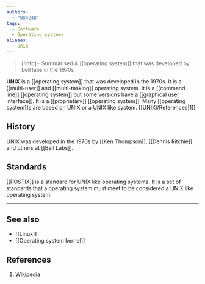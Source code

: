 ```yaml
---
authors: 
  - "0x4248"
tags:
  - Software
  - Operating_systems
aliases:
  - unix
---
```

> [!info]+ Summarised
> A [[operating system]] that was developed by bell labs in the 1970s

**UNIX** is a [[operating system]] that was developed in the 1970s. It is a [[multi-user]] and [[multi-tasking]] operating system. It is a [[command line]] [[operating system]] but some versions have a [[graphical user interface]]. It is a [[proprietary]] [[operating system]]. Many [[operating system]]s are based on UNIX or a UNIX like system. [[UNIX#References|1]]

## History

UNIX was developed in the 1970s by [[Ken Thompson]], [[Dennis Ritchie]] and others at [[Bell Labs]].

## Standards

[[POSTIX]] is a standard for UNIX like operating systems. It is a set of standards that a operating system must meet to be considered a UNIX like operating system.

___
## See also
- [[Linux]]
- [[Operating system kernel]]

## References
1. [Wikipedia](https://en.wikipedia.org/wiki/Unix)
